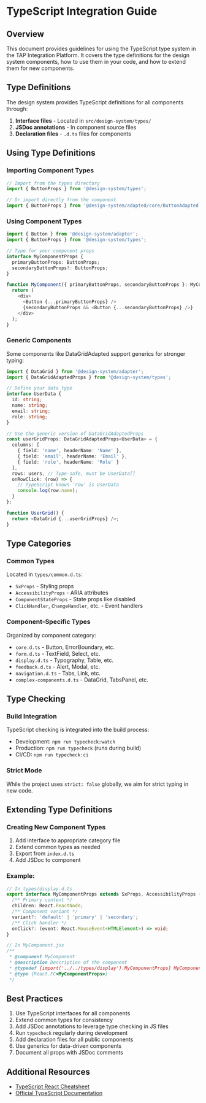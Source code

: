 # TypeScript Integration Guide

## Overview

This document provides guidelines for using the TypeScript type system in the TAP Integration Platform. It covers the type definitions for the design system components, how to use them in your code, and how to extend them for new components.

## Type Definitions

The design system provides TypeScript definitions for all components through:

1. **Interface files** - Located in `src/design-system/types/`
2. **JSDoc annotations** - In component source files
3. **Declaration files** - `.d.ts` files for components

## Using Type Definitions

### Importing Component Types

```typescript
// Import from the types directory
import { ButtonProps } from '@design-system/types';

// Or import directly from the component
import { ButtonProps } from '@design-system/adapted/core/ButtonAdapted';
```

### Using Component Types

```typescript
import { Button } from '@design-system/adapter';
import { ButtonProps } from '@design-system/types';

// Type for your component props
interface MyComponentProps {
  primaryButtonProps: ButtonProps;
  secondaryButtonProps?: ButtonProps;
}

function MyComponent({ primaryButtonProps, secondaryButtonProps }: MyComponentProps) {
  return (
    <div>
      <Button {...primaryButtonProps} />
      {secondaryButtonProps && <Button {...secondaryButtonProps} />}
    </div>
  );
}
```

### Generic Components

Some components like DataGridAdapted support generics for stronger typing:

```typescript
import { DataGrid } from '@design-system/adapter';
import { DataGridAdaptedProps } from '@design-system/types';

// Define your data type
interface UserData {
  id: string;
  name: string;
  email: string;
  role: string;
}

// Use the generic version of DataGridAdaptedProps
const userGridProps: DataGridAdaptedProps<UserData> = {
  columns: [
    { field: 'name', headerName: 'Name' },
    { field: 'email', headerName: 'Email' },
    { field: 'role', headerName: 'Role' }
  ],
  rows: users, // Type-safe, must be UserData[]
  onRowClick: (row) => {
    // TypeScript knows 'row' is UserData
    console.log(row.name);
  }
};

function UserGrid() {
  return <DataGrid {...userGridProps} />;
}
```

## Type Categories

### Common Types

Located in `types/common.d.ts`:

- `SxProps` - Styling props
- `AccessibilityProps` - ARIA attributes
- `ComponentStateProps` - State props like disabled
- `ClickHandler`, `ChangeHandler`, etc. - Event handlers

### Component-Specific Types

Organized by component category:

- `core.d.ts` - Button, ErrorBoundary, etc.
- `form.d.ts` - TextField, Select, etc.
- `display.d.ts` - Typography, Table, etc.
- `feedback.d.ts` - Alert, Modal, etc.
- `navigation.d.ts` - Tabs, Link, etc.
- `complex-components.d.ts` - DataGrid, TabsPanel, etc.

## Type Checking

### Build Integration

TypeScript checking is integrated into the build process:

- Development: `npm run typecheck:watch`
- Production: `npm run typecheck` (runs during build)
- CI/CD: `npm run typecheck:ci`

### Strict Mode

While the project uses `strict: false` globally, we aim for strict typing in new code.

## Extending Type Definitions

### Creating New Component Types

1. Add interface to appropriate category file
2. Extend common types as needed
3. Export from `index.d.ts`
4. Add JSDoc to component

### Example:

```typescript
// In types/display.d.ts
export interface MyComponentProps extends SxProps, AccessibilityProps {
  /** Primary content */
  children: React.ReactNode;
  /** Component variant */
  variant?: 'default' | 'primary' | 'secondary';
  /** Click handler */
  onClick?: (event: React.MouseEvent<HTMLElement>) => void;
}

// In MyComponent.jsx
/**
 * @component MyComponent
 * @description Description of the component
 * @typedef {import('../../types/display').MyComponentProps} MyComponentProps
 * @type {React.FC<MyComponentProps>}
 */
```

## Best Practices

1. Use TypeScript interfaces for all components
2. Extend common types for consistency
3. Add JSDoc annotations to leverage type checking in JS files
4. Run `typecheck` regularly during development
5. Add declaration files for all public components
6. Use generics for data-driven components
7. Document all props with JSDoc comments

## Additional Resources

- [TypeScript React Cheatsheet](https://react-typescript-cheatsheet.netlify.app/)
- [Official TypeScript Documentation](https://www.typescriptlang.org/docs/)